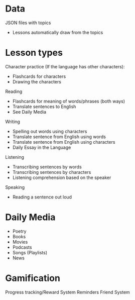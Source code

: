 # Data
JSON files with topics
- Lessons automatically draw from the topics

# Lesson types

Character practice (If the language has other characters): 
- Flashcards for characters
- Drawing the characters

Reading
- Flashcards for meaning of words/phrases (both ways)
- Translate sentences to English
- See Daily Media

Writing
- Spelling out words using characters
- Translate sentence from English using words
- Translate sentence from English using characters
- Daily Essay in the Language

Listening
- Transcribing sentences by words
- Transcribing sentences by characters
- Listening comprehension based on the speaker

Speaking
- Reading a sentence out loud

# Daily Media

- Poetry
- Books
- Movies
- Podcasts
- Songs (Playlists)
- News

# Gamification
Progress tracking/Reward System
Reminders
Friend System